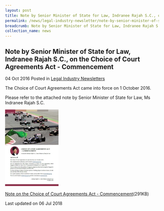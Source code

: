 ```yaml
---
layout: post
title: Note by Senior Minister of State for Law, Indranee Rajah S.C., on the Choice of Court Agreements Act - Commencement
permalink: /news/legal-industry-newsletter/note-by-senior-minister-of-state-for-law--indranee-rajah-s-c---o11/
breadcrumb: Note by Senior Minister of State for Law, Indranee Rajah S.C., on the Choice of Court Agreements Act - Commencement
collection_name: news
---
```


<style>
  .image {width: 200px;}
  .image img {max-width: 100%;}
</style>

Note by Senior Minister of State for Law, Indranee Rajah S.C., on the Choice of Court Agreements Act - Commencement
---

04 Oct 2016 Posted in [Legal Industry Newsletters](/news/legal-industry-newsletters/)

The Choice of Court Agreements Act came into force on 1 October 2016.

Please refer to the attached note by Senior Minister of State for Law, Ms Indranee Rajah S.C.

<div class="image">
  <a href="/files/NoteonCoCA2.pdf/"><img src="/images/1530861709125.jpg/" alt="image of pdf: choice of court agreements act - commencement"></a>
</div>

<a href="/files/NoteonCoCA2.pdf/">Note on the Choice of Court Agreements Act - Commencement</a>(291KB)

<p class="right-side-updated">Last updated on 06 Jul 2018</p>
